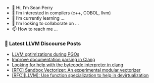 - 👋 Hi, I’m Sean Perry
- 👀 I’m interested in compilers (c++, COBOL, llvm)
- 🌱 I’m currently learning ...
- 💞️ I’m looking to collaborate on ...
- 📫 How to reach me ...

<!---
s66perry/s66perry is a ✨ special ✨ repository because its `README.md` (this file) appears on your GitHub profile.
You can click the Preview link to take a look at your changes.
--->
### 📕 Latest LLVM Discourse Posts

<!-- DISCOURSE-LLVM:START -->
- [LLVM optimizations during PGOs](https://discourse.llvm.org/t/llvm-optimizations-during-pgos/84510#post_3)
- [Improve documentation parsing in Clang](https://discourse.llvm.org/t/improve-documentation-parsing-in-clang/84513#post_1)
- [Looking for help with the bytecode interpreter in clang](https://discourse.llvm.org/t/looking-for-help-with-the-bytecode-interpreter-in-clang/84512#post_1)
- [[RFC] Sandbox Vectorizer: An experimental modular vectorizer](https://discourse.llvm.org/t/rfc-sandbox-vectorizer-an-experimental-modular-vectorizer/79059?page=2#post_39)
- [[RFC][LLVM]: Use function specialization to help in devirtualization](https://discourse.llvm.org/t/rfc-llvm-use-function-specialization-to-help-in-devirtualization/84509#post_2)
<!-- DISCOURSE-LLVM:END -->
